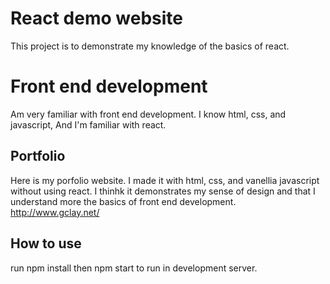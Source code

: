 # React demo website

This project is to demonstrate my knowledge of the basics of react.  

# Front end development

Am very familiar with front end development.  I know html, css, and javascript, And I'm familiar with react.  

## Portfolio

Here is my porfolio website.  I made it with html, css, and vanellia javascript without using react. I thinhk it demonstrates my sense of design and that I understand more the basics of front end development.  http://www.gclay.net/

## How to use

run npm install then npm start to run in development server.

